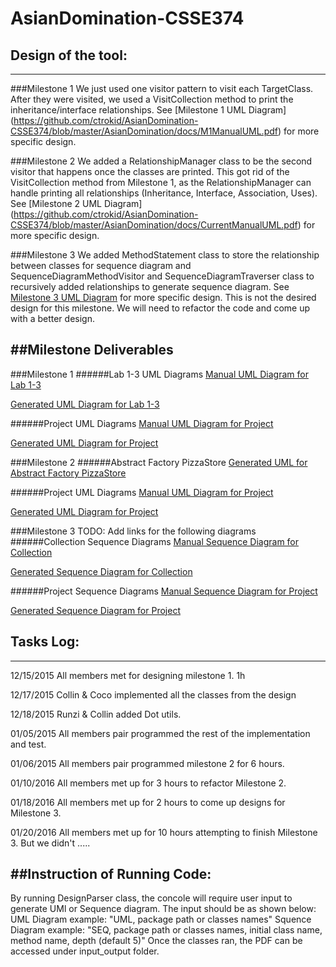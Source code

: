 # AsianDomination-CSSE374

## Design of the tool:
---
###Milestone 1 
We just used one visitor pattern to visit each TargetClass. After they were visited, we used a VisitCollection method to print the inheritance/interface relationships. See [Milestone 1 UML Diagram] (https://github.com/ctrokid/AsianDomination-CSSE374/blob/master/AsianDomination/docs/M1ManualUML.pdf) for more specific design. 

###Milestone 2
We added a RelationshipManager class to be the second visitor that happens once the classes are printed. This got rid of the VisitCollection method from Milestone 1, as the RelationshipManager can handle printing all relationships (Inheritance, Interface, Association, Uses). See [Milestone 2 UML Diagram] (https://github.com/ctrokid/AsianDomination-CSSE374/blob/master/AsianDomination/docs/CurrentManualUML.pdf) for more specific design.

###Milestone 3
We added MethodStatement class to store the relationship between classes for sequence diagram and SequenceDiagramMethodVisitor and SequenceDiagramTraverser class to recursively added relationships to generate sequence diagram. See [Milestone 3 UML Diagram]() for more specific design. This is not the desired design for this milestone. We will need to refactor the code and come up with a better design.

##Milestone Deliverables
---
###Milestone 1
######Lab 1-3 UML Diagrams
[Manual UML Diagram for Lab 1-3](https://github.com/ctrokid/AsianDomination-CSSE374/blob/master/AsianDomination/docs/M1lab1-3ManualUML.PNG)

[Generated UML Diagram for Lab 1-3](https://github.com/ctrokid/AsianDomination-CSSE374/blob/master/AsianDomination/docs/M1lab1-3GeneratedUML.pdf)

######Project UML Diagrams
[Manual UML Diagram for Project](https://github.com/ctrokid/AsianDomination-CSSE374/blob/master/AsianDomination/docs/M1ManualUML.pdf)

[Generated UML Diagram for Project](https://github.com/ctrokid/AsianDomination-CSSE374/blob/master/AsianDomination/docs/M1projectGeneratedUML.pdf)

###Milestone 2
######Abstract Factory PizzaStore
[Generated UML for Abstract Factory PizzaStore](https://github.com/ctrokid/AsianDomination-CSSE374/blob/master/AsianDomination/docs/M2AbstractFactoryPizzaStoreUML.pdf)

######Project UML Diagrams
[Manual UML Diagram for Project](https://github.com/ctrokid/AsianDomination-CSSE374/blob/master/AsianDomination/docs/CurrentManualUML.pdf)

[Generated UML Diagram for Project](https://github.com/ctrokid/AsianDomination-CSSE374/blob/master/AsianDomination/docs/M2ProjectGeneratedUML.pdf)

###Milestone 3
TODO: Add links for the following diagrams
######Collection Sequence Diagrams
[Manual Sequence Diagram for Collection]()

[Generated Sequence Diagram for Collection]()

######Project Sequence Diagrams
[Manual Sequence Diagram for Project]()

[Generated Sequence Diagram for Project]()


## Tasks Log:
---
12/15/2015
All members met for designing milestone 1. 
1h

12/17/2015
Collin & Coco implemented all the classes from the design

12/18/2015
Runzi & Collin added Dot utils.

01/05/2015
All members pair programmed the rest of the implementation and test.

01/06/2015
All members pair programmed milestone 2 for 6 hours.

01/10/2016
All members met up for 3 hours to refactor Milestone 2.

01/18/2016
All members met up for 2 hours to come up designs for Milestone 3.

01/20/2016
All members met up for 10 hours attempting to finish Milestone 3. But we didn't .....

##Instruction of Running Code:
---
By running DesignParser class, the concole will require user input to generate UMl or Sequence diagram. The input should be as shown below:
UML Diagram example: "UML, package path or classes names" 
Squence Diagram example: "SEQ, package path or classes names, initial class name, method name, depth (default 5)" 
Once the classes ran, the PDF can be accessed under input_output folder. 
